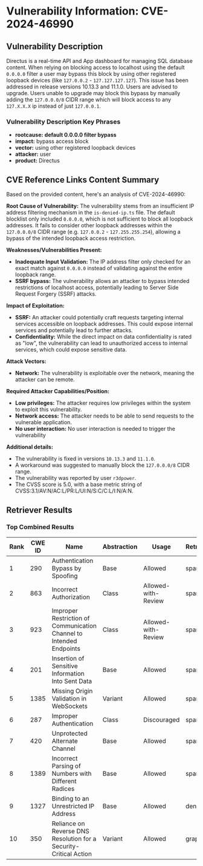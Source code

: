 # Vulnerability Information: CVE-2024-46990

## Vulnerability Description
Directus is a real-time API and App dashboard for managing SQL database content. When relying on blocking access to localhost using the default `0.0.0.0` filter a user may bypass this block by using other registered loopback devices (like `127.0.0.2` - `127.127.127.127`). This issue has been addressed in release versions 10.13.3 and 11.1.0. Users are advised to upgrade. Users unable to upgrade may block this bypass by manually adding the `127.0.0.0/8` CIDR range which will block access to any `127.X.X.X` ip instead of just `127.0.0.1`.

### Vulnerability Description Key Phrases
- **rootcause:** **default 0.0.0.0 filter bypass**
- **impact:** bypass access block
- **vector:** using other registered loopback devices
- **attacker:** user
- **product:** Directus

## CVE Reference Links Content Summary
Based on the provided content, here's an analysis of CVE-2024-46990:

**Root Cause of Vulnerability:**
The vulnerability stems from an insufficient IP address filtering mechanism in the `is-denied-ip.ts` file. The default blocklist only included `0.0.0.0`, which is not sufficient to block all loopback addresses. It fails to consider other loopback addresses within the `127.0.0.0/8` CIDR range (e.g. `127.0.0.2` - `127.255.255.254`), allowing a bypass of the intended loopback access restriction.

**Weaknesses/Vulnerabilities Present:**
- **Inadequate Input Validation:** The IP address filter only checked for an exact match against `0.0.0.0` instead of validating against the entire loopback range.
- **SSRF bypass:** The vulnerability allows an attacker to bypass intended restrictions of localhost access, potentially leading to Server Side Request Forgery (SSRF) attacks.

**Impact of Exploitation:**
- **SSRF:** An attacker could potentially craft requests targeting internal services accessible on loopback addresses. This could expose internal services and potentially lead to further attacks.
- **Confidentiality:** While the direct impact on data confidentiality is rated as "low", the vulnerability can lead to unauthorized access to internal services, which could expose sensitive data.

**Attack Vectors:**
- **Network:** The vulnerability is exploitable over the network, meaning the attacker can be remote.

**Required Attacker Capabilities/Position:**
- **Low privileges:** The attacker requires low privileges within the system to exploit this vulnerability.
- **Network access:** The attacker needs to be able to send requests to the vulnerable application.
- **No user interaction:** No user interaction is needed to trigger the vulnerability

**Additional details:**
- The vulnerability is fixed in versions `10.13.3` and `11.1.0`.
- A workaround was suggested to manually block the `127.0.0.0/8` CIDR range.
- The vulnerability was reported by user `r3dpower`.
- The CVSS score is 5.0, with a base metric string of CVSS:3.1/AV:N/AC:L/PR:L/UI:N/S:C/C:L/I:N/A:N.

## Retriever Results

### Top Combined Results

| Rank | CWE ID | Name | Abstraction | Usage  | Retrievers | Individual Scores |
|------|--------|------|-------------|-------|------------|-------------------|
| 1 | 290 | Authentication Bypass by Spoofing | Base | Allowed | sparse | 0.553 |
| 2 | 863 | Incorrect Authorization | Class | Allowed-with-Review | sparse | 0.523 |
| 3 | 923 | Improper Restriction of Communication Channel to Intended Endpoints | Class | Allowed-with-Review | sparse | 0.521 |
| 4 | 201 | Insertion of Sensitive Information Into Sent Data | Base | Allowed | sparse | 0.518 |
| 5 | 1385 | Missing Origin Validation in WebSockets | Variant | Allowed | sparse | 0.514 |
| 6 | 287 | Improper Authentication | Class | Discouraged | sparse | 0.504 |
| 7 | 420 | Unprotected Alternate Channel | Base | Allowed | sparse | 0.499 |
| 8 | 1389 | Incorrect Parsing of Numbers with Different Radices | Base | Allowed | sparse | 0.498 |
| 9 | 1327 | Binding to an Unrestricted IP Address | Base | Allowed | dense | 0.465 |
| 10 | 350 | Reliance on Reverse DNS Resolution for a Security-Critical Action | Variant | Allowed | graph | 0.003 |

